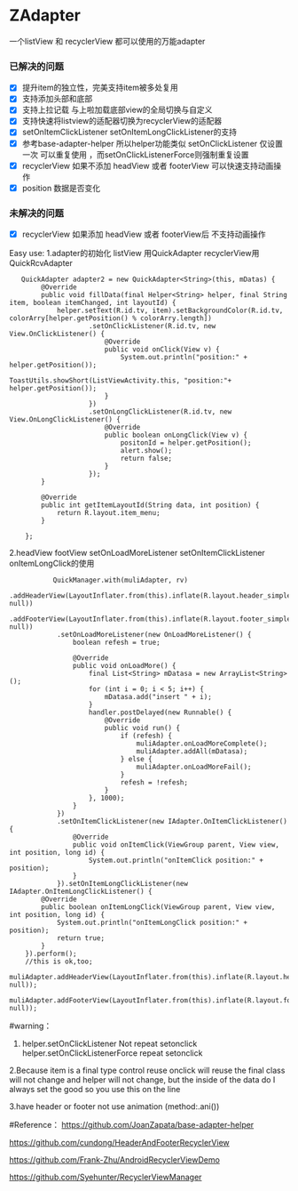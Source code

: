 # ZAdapter
一个listView 和 recyclerView 都可以使用的万能adapter
### 已解决的问题
- [x] 提升item的独立性，完美支持item被多处复用
- [x] 支持添加头部和底部 
- [x] 支持上拉记载 与上啦加载底部view的全局切换与自定义
- [x] 支持快速将listview的适配器切换为recyclerView的适配器
- [x] setOnItemClickListener setOnItemLongClickListener的支持
- [x] 参考base-adapter-helper 所以helper功能类似 setOnClickListener 仅设置一次 可以重复使用 ，而setOnClickListenerForce则强制重复设置
- [x] recyclerView 如果不添加 headView 或者 footerView 可以快速支持动画操作
- [x] position 数据是否变化
### 未解决的问题
- [x] recyclerView 如果添加 headView 或者 footerView后 不支持动画操作

Easy use:
1.adapter的初始化  listView 用QuickAdapter recyclerView用QuickRcvAdapter

       QuickAdapter adapter2 = new QuickAdapter<String>(this, mDatas) {
            @Override
            public void fillData(final Helper<String> helper, final String item, boolean itemChanged, int layoutId) {
                helper.setText(R.id.tv, item).setBackgroundColor(R.id.tv, colorArry[helper.getPosition() % colorArry.length])
                        .setOnClickListener(R.id.tv, new View.OnClickListener() {
                            @Override
                            public void onClick(View v) {
                                System.out.println("position:" + helper.getPosition());
                                ToastUtils.showShort(ListViewActivity.this, "position:"+ helper.getPosition());
                            }
                        })
                        .setOnLongClickListener(R.id.tv, new View.OnLongClickListener() {
                            @Override
                            public boolean onLongClick(View v) {
                                positonId = helper.getPosition();
                                alert.show();
                                return false;
                            }
                        });
            }

            @Override
            public int getItemLayoutId(String data, int position) {
                return R.layout.item_menu;
            }

        };

2.headView footView setOnLoadMoreListener  setOnItemClickListener onItemLongClick的使用
  
               QuickManager.with(muliAdapter, rv)
                .addHeaderView(LayoutInflater.from(this).inflate(R.layout.header_simple, null))
                .addFooterView(LayoutInflater.from(this).inflate(R.layout.footer_simple, null))
                .setOnLoadMoreListener(new OnLoadMoreListener() {
                    boolean refesh = true;

                    @Override
                    public void onLoadMore() {
                        final List<String> mDatasa = new ArrayList<String>();
                        for (int i = 0; i < 5; i++) {
                            mDatasa.add("insert " + i);
                        }
                        handler.postDelayed(new Runnable() {
                            @Override
                            public void run() {
                                if (refesh) {
                                    muliAdapter.onLoadMoreComplete();
                                    muliAdapter.addAll(mDatasa);
                                } else {
                                    muliAdapter.onLoadMoreFail();
                                }
                                refesh = !refesh;
                            }
                        }, 1000);
                    }
                })
                .setOnItemClickListener(new IAdapter.OnItemClickListener() {
                    @Override
                    public void onItemClick(ViewGroup parent, View view, int position, long id) {
                        System.out.println("onItemClick position:" + position);
                    }
                }).setOnItemLongClickListener(new IAdapter.OnItemLongClickListener() {
            @Override
            public boolean onItemLongClick(ViewGroup parent, View view, int position, long id) {
                System.out.println("onItemLongClick position:" + position);
                return true;
            }
        }).perform();
        //this is ok,too;
        muliAdapter.addHeaderView(LayoutInflater.from(this).inflate(R.layout.header_simple, null));
        muliAdapter.addFooterView(LayoutInflater.from(this).inflate(R.layout.footer_simple, null));



#warning：
1. helper.setOnClickListener  Not repeat   setonclick
 helper.setOnClickListenerForce  repeat setonclick

2.Because item is a final type control reuse onclick will reuse the final class will not
 change and helper will not change, but the inside of the data do I always set the good so you use this on the line

3.have header or footer not use animation (method:.ani())

#Reference：
https://github.com/JoanZapata/base-adapter-helper

https://github.com/cundong/HeaderAndFooterRecyclerView

https://github.com/Frank-Zhu/AndroidRecyclerViewDemo

https://github.com/Syehunter/RecyclerViewManager
